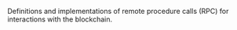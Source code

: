 Definitions and implementations of remote procedure calls (RPC) for interactions with the blockchain.